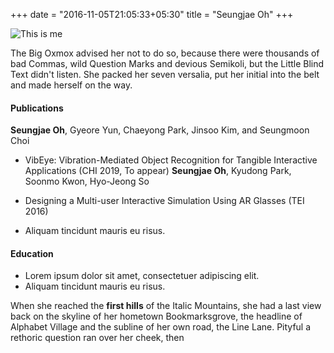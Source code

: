 +++ 
date = "2016-11-05T21:05:33+05:30" 
title = "Seungjae Oh" 
+++

![This is me][1]

The Big Oxmox advised her not to do so, because there were thousands of bad Commas, wild Question Marks and devious Semikoli, but the Little Blind Text didn't listen. She packed her seven versalia, put her initial into the belt and made herself on the way.
#### Publications
**Seungjae Oh**, Gyeore Yun, Chaeyong Park, Jinsoo Kim, and Seungmoon Choi
* VibEye: Vibration-Mediated Object Recognition for Tangible Interactive Applications (CHI 2019, To appear)
**Seungjae Oh**, Kyudong Park, Soonmo Kwon, Hyo-Jeong So
* Designing a Multi-user Interactive Simulation Using AR Glasses (TEI 2016)


* Aliquam tincidunt mauris eu risus.

#### Education

* Lorem ipsum dolor sit amet, consectetuer adipiscing elit.
* Aliquam tincidunt mauris eu risus.

When she reached the **first hills** of the Italic Mountains, she had a last view back on the skyline of her hometown Bookmarksgrove, the headline of Alphabet Village and the subline of her own road, the Line Lane. Pityful a rethoric question ran over her cheek, then

[1]: /img/seungjae.jpg
